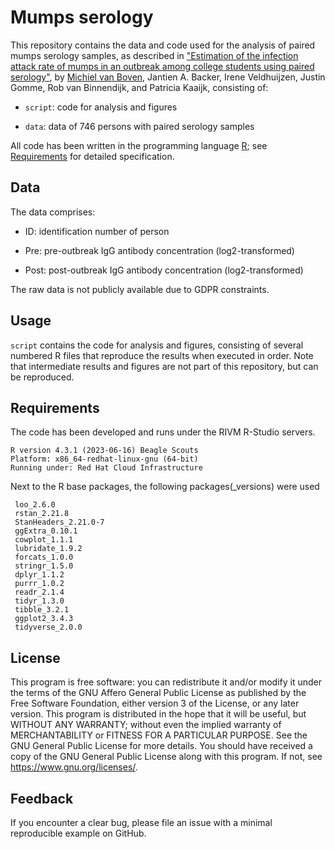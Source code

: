 # Mumps serology

This repository contains the data and code used for the analysis of paired mumps serology samples, as described in ["Estimation of the infection attack rate of mumps in an outbreak among college students using paired serology"](https://www.medrxiv.org/content/10.1101/2023.09.12.23295419v1), by [Michiel van Boven](mailto:michiel.van.boven@rivm.nl), Jantien A. Backer, Irene Veldhuijzen, Justin Gomme, Rob van Binnendijk, and Patricia Kaaijk, consisting of:

* `script`: code for analysis and figures

* `data`: data of 746 persons with paired serology samples

All code has been written in the programming language [R](https://www.r-project.org/about.html); see [Requirements](#requirements) for detailed specification.

## Data

The data comprises:

* ID: identification number of person

* Pre: pre-outbreak IgG antibody concentration (log2-transformed)

* Post: post-outbreak IgG antibody concentration (log2-transformed)

The raw data is not publicly available due to GDPR constraints.


## Usage

`script` contains the code for analysis and figures, consisting of several numbered R files that reproduce the results when executed in order. Note that intermediate results and figures are not part of this repository, but can be reproduced.


## <a name = "requirements"></a> Requirements

The code has been developed and runs under the RIVM R-Studio servers.

```
R version 4.3.1 (2023-06-16) Beagle Scouts
Platform: x86_64-redhat-linux-gnu (64-bit)
Running under: Red Hat Cloud Infrastructure
```

Next to the R base packages, the following packages(_versions) were used

```
 loo_2.6.0
 rstan_2.21.8
 StanHeaders_2.21.0-7
 ggExtra_0.10.1  
 cowplot_1.1.1   
 lubridate_1.9.2 
 forcats_1.0.0   
 stringr_1.5.0   
 dplyr_1.1.2     
 purrr_1.0.2     
 readr_2.1.4    
 tidyr_1.3.0     
 tibble_3.2.1    
 ggplot2_3.4.3   
 tidyverse_2.0.0
```

## License

This program is free software: you can redistribute it and/or modify it under the terms of the GNU Affero General Public License as published by the Free Software Foundation, either version 3 of the License, or any later version. This program is distributed in the hope that it will be useful, but WITHOUT ANY WARRANTY; without even the implied warranty of MERCHANTABILITY or FITNESS FOR A PARTICULAR PURPOSE. See the GNU General Public License for more details. You should have received a copy of the GNU General Public License along with this program. If not, see <https://www.gnu.org/licenses/>.

## Feedback

If you encounter a clear bug, please file an issue with a minimal reproducible example on GitHub.

